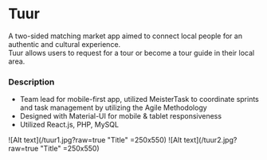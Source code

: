 # Tuur

A two-sided matching market app aimed to connect local people for an authentic and cultural experience.  
Tuur allows users to request for a tour or become a tour guide in their local area.

### Description

- Team lead for mobile-first app, utilized MeisterTask to coordinate sprints and task management by utilizing the Agile Methodology
- Designed with Material-UI for mobile & tablet responsiveness
- Utilized React.js, PHP, MySQL

![Alt text](/tuur1.jpg?raw=true "Title" =250x550)
![Alt text](/tuur2.jpg?raw=true "Title" =250x550)
